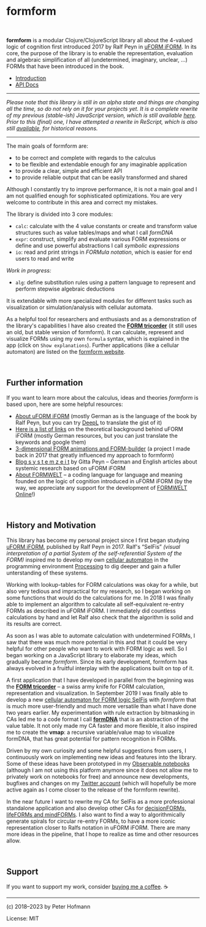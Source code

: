 # formform

<br/>

**formform** is a modular Clojure/ClojureScript library all about the 4-valued logic of cognition first introduced 2017 by Ralf Peyn in [uFORM iFORM](https://uformiform.info). In its core, the purpose of the library is to enable the representation, evaluation and algebraic simplification of all (undetermined, imaginary, unclear, …) FORMs that have been introduced in the book. 

- [Introduction](https://formform.dev/notebooks/introduction.html)
- [API Docs](https://formform.dev/docs)

---

*Please note that this library is still in an alpha state and things are changing all the time, so do not rely on it for your projects yet. It is a complete rewrite of my previous (stable-ish) JavaScript version, which is still available [here](https://github.com/formsandlines/formform-js). Prior to this (final) one, I have attempted a rewrite in ReScript, which is also still [available](https://github.com/formsandlines/formform-rescript), for historical reasons.*

---

The main goals of formform are:

* to be correct and complete with regards to the calculus
* to be flexible and extendable enough for any imaginable application
* to provide a clear, simple and efficient API
* to provide reliable output that can be easily transformed and shared

Although I constantly try to improve performance, it is not a main goal and I am not qualified enough for sophisticated optimizations. You are very welcome to contribute in this area and correct my mistakes.

The library is divided into 3 core modules:

* `calc`: calculate with the 4 value constants or create and transform value structures such as value tables/maps and what I call *formDNA*
* `expr`: construct, simplify and evaluate various FORM expressions or define and use powerful abstractions I call *symbolic expressions*
* `io`: read and print strings in *FORMula notation*, which is easier for end users to read and write

*Work in progress:*
* `alg`: define substitution rules using a pattern language to represent and perform stepwise algebraic deductions

It is extendable with more specialized modules for different tasks such as visualization or simulation/analysis with cellular automata.

As a helpful tool for researchers and enthusiasts and as a demonstration of the library's capabilities I have also created the [**FORM tricorder**](https://github.com/formsandlines/form-tricorder) (it still uses an old, but stable version of formform). It can calculate, represent and visualize FORMs using my own `formula` syntax, which is explained in the app (click on `Show explanations`). Further applications (like a cellular automaton) are listed on the [formform website](https://formform.dev).


<br/>

## Further information

If you want to learn more about the calculus, ideas and theories *formform* is based upon, here are some helpful resources:

- [About uFORM iFORM](https://uformiform.info) (mostly German as is the language of the book by Ralf Peyn, but you can try [DeepL](https://www.deepl.com/translator) to translate the gist of it)
- [Here is a list of links](https://uformiform.info/#section_recommendations) on the theoretical background behind uFORM iFORM (mostly German resources, but you can just translate the keywords and google them)
- [3-dimensional FORM animations and FORM-builder](https://uformiform.info/animations) (a project I made back in 2017 that greatly influenced my approach to formform)
- [Blog s y s t e m z e i t](https://carl-auer-akademie.com/blogs/systemzeit/) by Gitta Peyn – German and English articles about systemic research based on uFORM iFORM
- [About FORMWELT](https://formwelt.info) – a coding language for language and meaning founded on the logic of cognition introduced in uFORM iFORM (by the way, we appreciate any support for the development of [FORMWELT Online](https://formwelt.info/formwelt-online)!)

<br/>

## History and Motivation

This library has become my personal project since I first began studying [uFORM iFORM](https://uformiform.info), published by Ralf Peyn in 2017. Ralf's “SelFis” *(visual interpretation of a partial System of the self-referential System of the FORM)* inspired me to develop my own [cellular automaton](https://en.wikipedia.org/wiki/Cellular_automaton) in the programming environment [Processing](https://processing.org/) to dig deeper and gain a fuller unterstanding of these systems. 

Working with lookup-tables for FORM calculations was okay for a while, but also very tedious and impractical for my research, so I began working on some functions that would do the calculations for me. In 2018 I was finally able to implement an algorithm to calculate all self-equivalent re-entry FORMs as described in uFORM iFORM. I immediately did countless calculations by hand and let Ralf also check that the algorithm is solid and its results are correct.

As soon as I was able to automate calculation with undetermined FORMs, I saw that there was much more potential in this and that it could be very helpful for other people who want to work with FORM logic as well. So I began working on a JavaScript library to elaborate my ideas, which gradually became *formform*. Since its early development, formform has always evolved in a fruitful interplay with the applications built on top of it.

A first application that I have developed in parallel from the beginning was the [**FORM tricorder**](https://tricorder.formform.dev) – a swiss army knife for FORM calculation, representation and visualization. In September 2019 I was finally able to develop a new [cellular automaton for FORM logic SelFis](https://plotter.formform.dev) with *formform* that is much more user-friendly and much more versatile than what I have done two years earlier. My experimentation with rule extraction by bitmasking in CAs led me to a code format I call [**formDNA**](https://observablehq.com/@formsandlines/the-dna-of-4-valued-forms) that is an abstraction of the value table. It not only made my CA faster and more flexible, it also inspired me to create the **vmap**: a recursive variable/value map to visualize formDNA, that has great potential for pattern recognition in FORMs.

Driven by my own curiosity and some helpful suggestions from users, I continuously work on implementing new ideas and features into the library. Some of these ideas have been prototyped in my [Observable notebooks](https://observablehq.com/@formsandlines) (although I am not using this platform anymore since it does not allow me to privately work on notebooks for free) and announce new developments, bugfixes and changes on my [Twitter account](https://twitter.com/diagramaniac) (which will hopefully be more active again as I come closer to the release of the formform rewrite).

In the near future I want to rewrite my CA for SelFis as a more professional standalone application and also develop other CAs for [decisionFORMs, lifeFORMs and mindFORMs](https://www.carl-auer.de/magazin/systemzeit/how-does-system-function-operate-5). I also want to find a way to algorithmically generate spirals for circular re-entry FORMs, to have a more iconic representation closer to Ralfs notation in uFORM iFORM. There are many more ideas in the pipeline, that I hope to realize as time and other resources allow.

<br/>

## Support

If you want to support my work, consider [buying me a coffee](https://www.buymeacoffee.com/formsandlines). ☕

---

(c) 2018–2023 by Peter Hofmann

License: MIT
